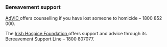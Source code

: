 ###  Bereavement support

[ AdVIC ](https://advic.ie/) offers counselling if you have lost someone to
homicide – 1800 852 000.

The [ Irish Hospice Foundation ](https://hospicefoundation.ie/) offers support
and advice through its Bereavement Support Line – 1800 807077\.
